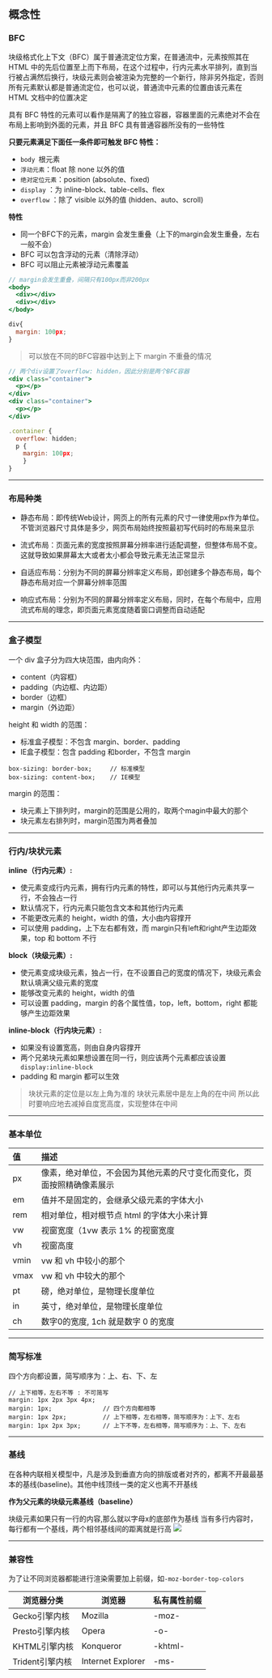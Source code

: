 ## 概念性

### BFC

块级格式化上下文（BFC）属于普通流定位方案，在普通流中，元素按照其在 HTML 中的先后位置至上而下布局，在这个过程中，行内元素水平排列，直到当行被占满然后换行，块级元素则会被渲染为完整的一个新行，除非另外指定，否则所有元素默认都是普通流定位，也可以说，普通流中元素的位置由该元素在 HTML 文档中的位置决定

具有 BFC 特性的元素可以看作是隔离了的独立容器，容器里面的元素绝对不会在布局上影响到外面的元素，并且 BFC 具有普通容器所没有的一些特性

**只要元素满足下面任一条件即可触发 BFC 特性：**

- `body `根元素
- `浮动元素`：float 除 none 以外的值
- `绝对定位元素`：position (absolute、fixed)
- `display` ：为 inline-block、table-cells、flex
- `overflow` ：除了 visible 以外的值 (hidden、auto、scroll)

**特性**

- 同一个BFC下的元素，margin 会发生重叠（上下的margin会发生重叠，左右一般不会）
- BFC 可以包含浮动的元素（清除浮动）
- BFC 可以阻止元素被浮动元素覆盖

```jsx
// margin会发生重叠，间隔只有100px而非200px
<body>
  <div></div>
  <div></div>
</body>

div{
  margin: 100px;
}
```

> 可以放在不同的BFC容器中达到上下 margin 不重叠的情况

```jsx
// 两个div设置了overflow: hidden，因此分别是两个BFC容器
<div class="container">
  <p></p>
</div>
<div class="container">
  <p></p>
</div>

.container {
  overflow: hidden;    
  p {
    margin: 100px;
    }
}
```



----

### 布局种类

- 静态布局：即传统Web设计，网页上的所有元素的尺寸一律使用px作为单位。不管浏览器尺寸具体是多少，网页布局始终按照最初写代码时的布局来显示

- 流式布局：页面元素的宽度按照屏幕分辨率进行适配调整，但整体布局不变。这就导致如果屏幕太大或者太小都会导致元素无法正常显示

- 自适应布局：分别为不同的屏幕分辨率定义布局，即创建多个静态布局，每个静态布局对应一个屏幕分辨率范围

- 响应式布局：分别为不同的屏幕分辨率定义布局，同时，在每个布局中，应用流式布局的理念，即页面元素宽度随着窗口调整而自动适配



----

### 盒子模型

一个 div 盒子分为四大块范围，由内向外：

- content（内容框）
- padding（内边框、内边距）
- border（边框）
- margin（外边距）

height 和 width 的范围：

- 标准盒子模型：不包含 margin、border、padding
- IE盒子模型：包含 padding 和border，不包含 margin

```less
box-sizing: border-box;		// 标准模型
box-sizing: content-box;	// IE模型
```

margin 的范围：

- 块元素上下排列时，margin的范围是公用的，取两个magin中最大的那个
- 块元素左右排列时，margin范围为两者叠加



----

### 行内/块状元素

**inline（行内元素）:**

- 使元素变成行内元素，拥有行内元素的特性，即可以与其他行内元素共享一行，不会独占一行
- 默认情况下，行内元素只能包含文本和其他行内元素
- 不能更改元素的 height，width 的值，大小由内容撑开 
- 可以使用 padding，上下左右都有效，而 margin只有left和right产生边距效果，top 和 bottom 不行

**block（块级元素）:**

  - 使元素变成块级元素，独占一行，在不设置自己的宽度的情况下，块级元素会默认填满父级元素的宽度
  - 能够改变元素的 height，width 的值
  - 可以设置 padding，margin 的各个属性值，top，left，bottom，right 都能够产生边距效果

**inline-block（行内块元素）:**

- 如果没有设置宽高，则由自身内容撑开
- 两个兄弟块元素如果想设置在同一行，则应该两个元素都应该设置 `display:inline-block`
- padding 和 margin 都可以生效

> 块状元素的定位是以左上角为准的 
> 块状元素居中是左上角的在中间 
> 所以此时要响应地去减掉自度宽高度，实现整体在中间



------

### 基本单位

| 值   | 描述                                                         |
| :--- | :----------------------------------------------------------- |
| px   | 像素，绝对单位，不会因为其他元素的尺寸变化而变化，页面按照精确像素展示 |
| em   | 值并不是固定的，会继承父级元素的字体大小                     |
| rem  | 相对单位，相对根节点 html 的字体大小来计算                   |
| vw   | 视窗宽度（1vw 表示 1% 的视窗宽度                             |
| vh   | 视窗高度                                                     |
| vmin | vw 和 vh 中较小的那个                                        |
| vmax | vw 和 vh 中较大的那个                                        |
| pt   | 磅，绝对单位，是物理长度单位                                 |
| in   | 英寸，绝对单位，是物理长度单位                               |
| ch   | 数字0的宽度, 1ch 就是数字 0 的宽度                           |

------

### 简写标准

四个方向都设置，简写顺序为：上、右、下、左

```less
// 上下相等，左右不等 : 不可简写
margin: 1px 2px 3px 4px;
margin: 1px;              // 四个方向都相等
margin: 1px 2px;          // 上下相等，左右相等，简写顺序为：上下、左右
margin: 1px 2px 3px;      // 上下不等，左右相等，简写顺序为：上、下、左右
```



----

### 基线

在各种内联相关模型中，凡是涉及到垂直方向的排版或者对齐的，都离不开最最基本的基线(baseline)。其他中线顶线一类的定义也离不开基线

 **作为父元素的块级元素基线（baseline）**

块级元素如果只有一行的内容,那么就以字母x的底部作为基线
当有多行内容时，每行都有一个基线，两个相邻基线间的距离就是行高
![](https://img-blog.csdnimg.cn/201811301917074.png?x-oss-process=image/watermark,type_ZmFuZ3poZW5naGVpdGk,shadow_10,text_aHR0cHM6Ly9ibG9nLmNzZG4ubmV0L3dlaXhpbl80MTM1MDIyNQ==,size_16,color_FFFFFF,t_70)

----

### 兼容性

为了让不同浏览器都能进行渲染需要加上前缀，如`-moz-border-top-colors`

| 浏览器分类      | 浏览器            | 私有属性前缀 |
| --------------- | ----------------- | ------------ |
| Gecko引擎内核   | Mozilla           | -moz-        |
| Presto引擎内核  | Opera             | -o-          |
| KHTML引擎内核   | Konqueror         | -khtml-      |
| Trident引擎内核 | Internet Explorer | -ms-         |

